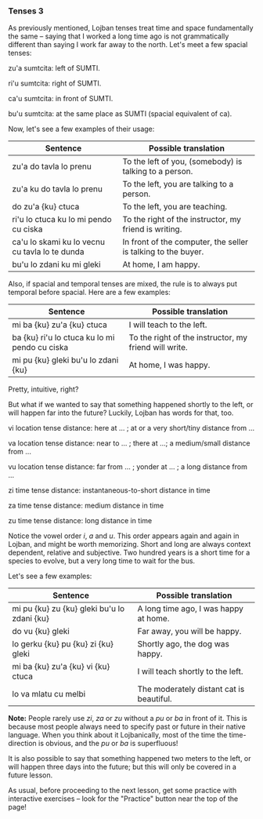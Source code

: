 ### Tenses 3

As previously mentioned, Lojban tenses treat time and space fundamentally the same &ndash; saying that I worked a long time ago is not grammatically different than saying I work far away to the north.
Let's meet a few spacial tenses:

<span class="definition-head">zu'a</span> sumtcita: left of SUMTI.

<span class="definition-head">ri'u</span> sumtcita: right of SUMTI.

<span class="definition-head">ca'u</span> sumtcita: in front of SUMTI.

<span class="definition-head">bu'u</span> sumtcita: at the same place as SUMTI (spacial equivalent of ca).

Now, let's see a few examples of their usage:

|Sentence|Possible translation|
|--------|-----------|
|zu'a do tavla lo prenu|To the left of you, (somebody) is talking to a person.|
|zu'a ku do tavla lo prenu|To the left, you are talking to a person.|
|do zu'a {ku} ctuca|To the left, you are teaching.|
|ri'u lo ctuca ku lo mi pendo cu ciska|To the right of the instructor, my friend is writing.|
|ca'u lo skami ku lo vecnu cu tavla lo te dunda|In front of the computer, the seller is talking to the buyer.|
|bu'u lo zdani ku mi gleki|At home, I am happy.|

Also, if spacial and temporal tenses are mixed, the rule is to always put temporal before spacial.
Here are a few examples:

|Sentence|Possible translation|
|--------|-----------|
|mi ba {ku} zu'a {ku} ctuca|I will teach to the left.|
|ba {ku} ri'u lo ctuca ku lo mi pendo cu ciska|To the right of the instructor, my friend will write.|
|mi pu {ku} gleki bu'u lo zdani {ku}|At home, I was happy.|

Pretty, intuitive, right?

But what if we wanted to say that something happened shortly to the left, or will happen far into the future?
Luckily, Lojban has words for that, too.

<span class="definition-head">vi</span> location tense distance: here at ... ; at or a very short/tiny distance from ...

<span class="definition-head">va</span> location tense distance: near to ... ; there at ...; a medium/small distance from ...

<span class="definition-head">vu</span> location tense distance: far from ... ; yonder at ... ; a long distance from ...

<span class="definition-head">zi</span> time tense distance: instantaneous-to-short distance in time

<span class="definition-head">za</span> time tense distance: medium distance in time

<span class="definition-head">zu</span> time tense distance: long distance in time

Notice the vowel order _i_, _a_ and _u_.
This order appears again and again in Lojban, and might be worth memorizing.
Short and long are always context dependent, relative and subjective.
Two hundred years is a short time for a species to evolve, but a very long time to wait for the bus.

Let's see a few examples:

|Sentence|Possible translation|
|--------|-----------|
|mi pu {ku} zu {ku} gleki bu'u lo zdani {ku}|A long time ago, I was happy at home.|
|do vu {ku} gleki|Far away, you will be happy.|
|lo gerku {ku} pu {ku} zi {ku} gleki|Shortly ago, the dog was happy.|
|mi ba {ku} zu'a {ku} vi {ku} ctuca|I will teach shortly to the left.|
|lo va mlatu cu melbi|The moderately distant cat is beautiful.|

<!-- TODO: teach in next lesson about tenses, "Tenses 4" -->
<!--The order in which direction-sumtcita and distance-sumtcita are said makes a difference.-->
<!--The meaning of several tense words placed together is pictured by an imaginary journey reading from left to right.-->
<!--Thus _pu zu_ is a long time ago while zu pu is in the past of some point in time which is a long time toward the future or the past of now. In the first example, pu shows that we begin in the past, zu then that it is a long time backwards. In the second example, zu shows that we begin at some point far away in time from now, pu then, that we move backwards from that point. Thus pu zu is always in the past. zu pu could be in the future. The fact that these time tenses combine in this way is one of the differences between tense sumtcita and other sumtcita. The meanings of other sumtcita are not altered by the presence of additional sumtcita in a bridi.-->

**Note:** People rarely use _zi_, _za_ or _zu_ without a _pu_ or _ba_ in front of it.
This is because most people always need to specify past or future in their native language. When you think about it Lojbanically, most of the time the time-direction is obvious, and the _pu_ or _ba_ is superfluous!

It is also possible to say that something happened two meters to the left, or will happen three days into the future; but this will only be covered in a future lesson.

As usual, before proceeding to the next lesson, get some practice with interactive exercises &ndash; look for the "Practice" button near the top of the page!
